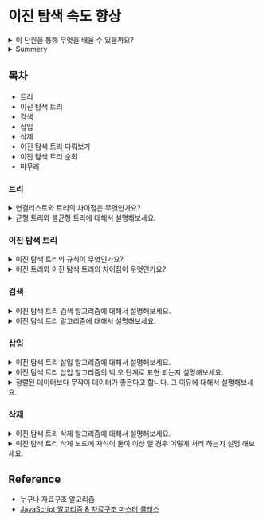 # 이진 탐색 속도 향상
<details>
<summary>이 단원을 통해 무엇을 배울 수 있을까요?</summary>

> 이진 탐색 트리가 어떻게 구성이 되었는지 알 수 있습니다.  
> 이진 탐색과 이진 트리, 연결 리스트와의 차이점을 구별 할 수 있습니다.
 
</details>

<details>
<summary>Summery</summary>
> 
</details>

## 목차 
* 트리
* 이진 탐색 트리
* 검색
* 삽입
* 삭제
* 이진 탐색 트리 다뤄보기
* 이진 탐색 트리 순회
* 마무리

### 트리

<details>
<summary>연결리스트와 트리의 차이점은 무엇인가요?</summary>

* 연결 리스트는 각 노드마다 다른 한 노트를 연결하는 링크를 포함하고 있습니다.
* 트리는 노드기반 자료구조이지만 트리의 각 노트는 여러 노드로의 링크를 포함하고 있습니다.
</details>

<details>
<summary>균형 트리와 불균형 트리에 대해서 설명해보세요.</summary>

* 균형 트리는 모든 노드의 개수가 같으면 균형 트리라고 합니다.
* 불균형 트리는 하위 노드 갯수가 어느 한쪽이라고 다르면 불균형 트리라고 합니다.
</details>

### 이진 탐색 트리
<details>
<summary>이진 탐색 트리의 규칙이 무엇인가요?</summary>

* 각 노드의 자식은 최대 왼쪽 하나, 오른쪽 하나를 유지합니다.
* 이 때 왼쪽은 상위 노드보다 값이 작아야 하고 오른쪽 노드는 상위 노드보다 값이 커야 합니다.
</details>

<details>
<summary>이진 트리와 이진 탐색 트리의 차이점이 무엇인가요?</summary>

* 이진 트리는 왼쪽 오른쪽 노드 상관 없이 자식 노드가 있으면 이진 트리 이다.
* 이진 탐색 트리는 어느 한쪽에 치우치지 않고 왼쪽 자식 노드, 오른쪽 자식 노드를 유지해야 합니다.
</details>

### 검색
<details>
<summary>이진 탐색 트리 검색 알고리즘에 대해서 설명해보세요.</summary>

1. 노드를 지정합니다.
2. 찾을 값을 확인합니다.
3. 찾고 있는 값이 노드보다 작으면 왼쪽 하위 트리로 이동합니다.
4. 찾고 있는 값이 노드보다 크면 오른쪽 하위 트리로 이동합니ㅏㄷ.
5. 값을 찾을 때까지 이 과정을 계속 반복합니다.

</details>

<details>
<summary>이진 탐색 트리 알고리즘에 대해서 설명해보세요.</summary>

</details>

### 삽입
<details>
<summary>이진 탐색 트리 삽입 알고리즘에 대해서 설명해보세요.</summary>

1. 검색 할 루트는 먼저 시작합니다.
2. 삽입 할 값이 루트보다 크면 오른쪽 자식으로 검사합니다.
3. 삽입 할 값이 루트보다 작으면 왼쪽 자식으로 검사합니다.
4. 이 과정을 계속 반복 하고 더 이상 갈 노드가 없으면 삽입을 합니다.
</details>

<details>
<summary>이진 탐색 트리 삽입 알고리즘의 빅 오 단계로 표현 되는지 설명해보세요.</summary>

* 삽입은 검색에 한 단계 더 추가 합니다. 즉 삽입은 (logN) + 1단계 임으로 O(logN) 입니다.

</details>

<details>
<summary>정렬된 데이터보다 무작이 데이터가 좋은다고 합니다. 그 이유에 대해서 설명해보세요.</summary>

* 정렬된 데이터를 검색 하는 데 O(N)이 걸립니다. 무작위 상태에서 검색을 할 때 균형 트리일 때 검색 O(logN)이 걸립니다. 정렬된 배열을 이진 탐색 트리로 변환하고 싶을 때 무작위로 데이터 순서를 만드는 것이 좋습니다.
</details>

### 삭제
<details>
<summary>이진 탐색 트리 삭제 알고리즘에 대해서 설명해보세요.</summary>

1. 검색 할 루트는 먼저 찾습니다.
2. 삭제 할 값이 루트보다 작으면 왼쪽 자식으로 검색합니다.
3. 삭제 할 값이 루트보다 크면 오른쪽 자식으로 검색합니다.
4. 삭제할 노드를 찾으면 삭제합니다.

하지만 삭제할 노드에 자식 노드가 있으면 그 자식을 삭제된 노드에 있던 위치에 넣습니다.
</details>

<details>
<summary>이진 탐색 트리 삭제 노드에 자식이 둘이 이상 일 경우 어떻게 처리 하는지 설명 해보세요.</summary>

* 자식이 둘 이상 노드를 삭제할 때 삭제된 노드를 후속자 노드로 대체합니다.
* 삭제된 노드 중에서 자식이 가장 큰 값을 후속자 노드로 대체합니다.

</details>

## Reference 
* 누구나 자료구조 알고리즘
* [JavaScript 알고리즘 & 자료구조 마스터 클래스](https://www.udemy.com/share/105zfq3@GwzZ4m6pK-EWOT8SgaKNL2xrHKEZfntsmsusVP9hmkW_gHMNflzNYvSVxi3aaVX4GQ==/)
